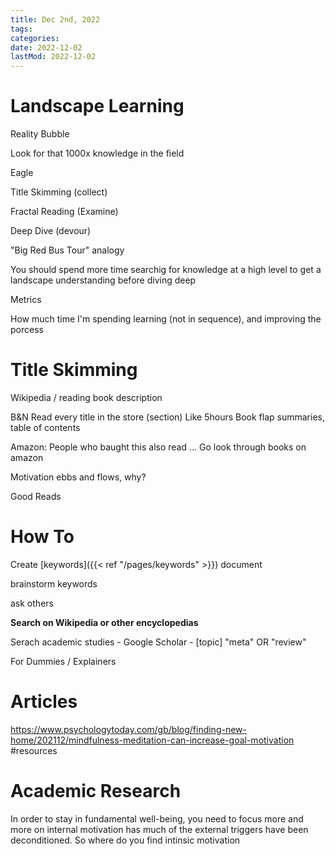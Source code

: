 ```yaml
---
title: Dec 2nd, 2022
tags:
categories:
date: 2022-12-02
lastMod: 2022-12-02
---
```

# Landscape Learning

Reality Bubble

Look for that 1000x knowledge in the field

Eagle

Title Skimming (collect)

Fractal Reading (Examine)

Deep Dive (devour)

"Big Red Bus Tour" analogy

You should spend more time searchig for knowledge at a high level to get a landscape understanding before diving deep

Metrics

How much time I'm spending learning (not in sequence), and improving the porcess

# Title Skimming

Wikipedia / reading book description

B&N Read every title in the store (section) Like 5hours Book flap summaries, table of contents

Amazon: People who baught this also read ... Go look through books on amazon

Motivation ebbs and flows, why?

Good Reads



# How To

Create [keywords]({{< ref "/pages/keywords" >}}) document

brainstorm keywords

ask others

**Search on Wikipedia or other encyclopedias**

Serach academic studies - Google Scholar - [topic] "meta" OR "review"

For Dummies / Explainers

# Articles

https://www.psychologytoday.com/gb/blog/finding-new-home/202112/mindfulness-meditation-can-increase-goal-motivation #resources





# Academic Research

In order to stay in fundamental well-being, you need to focus more and more on internal motivation has much of the external triggers have been deconditioned. So where do you find intinsic motivation


